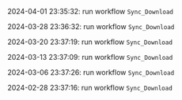 2024-04-01 23:35:32: run workflow `Sync_Download` 

2024-03-28 23:36:32: run workflow `Sync_Download` 

2024-03-20 23:37:19: run workflow `Sync_Download` 

2024-03-13 23:37:09: run workflow `Sync_Download` 

2024-03-06 23:37:26: run workflow `Sync_Download` 

2024-02-28 23:37:16: run workflow `Sync_Download` 


